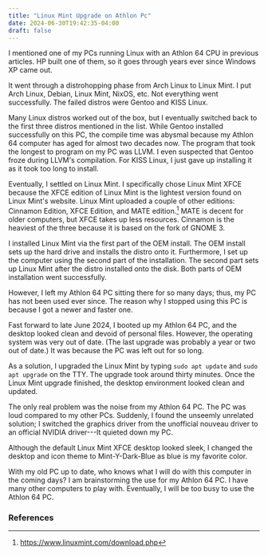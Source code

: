 ```yaml
---
title: "Linux Mint Upgrade on Athlon Pc"
date: 2024-06-30T19:42:35-04:00
draft: false
---
```


I mentioned one of my PCs running Linux with an Athlon 64 CPU in previous articles. HP built one of them, so it goes through years ever since Windows XP came out.

It went through a distrohopping phase from Arch Linux to Linux Mint. I put Arch Linux, Debian, Linux Mint, NixOS, etc. Not everything went successfully. The failed distros were Gentoo and KISS Linux.

Many Linux distros worked out of the box, but I eventually switched back to the first three distros mentioned in the list. While Gentoo installed successfully on this PC, the compile time was abysmal because my Athlon 64 computer has aged for almost two decades now. The program that took the longest to program on my PC was LLVM. I even suspected that Gentoo froze during LLVM's compilation. For KISS Linux, I just gave up installing it as it took too long to install.

Eventually, I settled on Linux Mint. I specifically chose Linux Mint XFCE because the XFCE edition of Linux Mint is the lightest version found on Linux Mint's website. Linux Mint uploaded a couple of other editions: Cinnamon Edition, XFCE Edition, and MATE edition.[^1] MATE is decent for older computers, but XFCE takes up less resources. Cinnamon is the heaviest of the three because it is based on the fork of GNOME 3.

I installed Linux Mint via the first part of the OEM install. The OEM install sets up the hard drive and installs the distro onto it. Furthermore, I set up the computer using the second part of the installation. The second part sets up Linux Mint after the distro installed onto the disk. Both parts of OEM installation went successfully.

However, I left my Athlon 64 PC sitting there for so many days; thus, my PC has not been used ever since. The reason why I stopped using this PC is because I got a newer and faster one.

Fast forward to late June 2024, I booted up my Athlon 64 PC, and the desktop looked clean and devoid of personal files. However, the operating system was very out of date. (The last upgrade was probably a year or two out of date.) It was because the PC was left out for so long.

As a solution, I upgraded the Linux Mint by typing `sudo apt update` and `sudo apt upgrade` on the TTY. The upgrade took around thirty minutes. Once the Linux Mint upgrade finished, the desktop environment looked clean and updated.

The only real problem was the noise from my Athlon 64 PC. The PC was loud compared to my other PCs. Suddenly, I found the unseemly unrelated solution; I switched the graphics driver from the unofficial nouveau driver to an official NVIDIA driver---It quieted down my PC.

Although the default Linux Mint XFCE desktop looked sleek, I changed the desktop and icon theme to Mint-Y-Dark-Blue as blue is my favorite color.

With my old PC up to date, who knows what I will do with this computer in the coming days? I am brainstorming the use for my Athlon 64 PC. I have many other computers to play with. Eventually, I will be too busy to use the Athlon 64 PC.

### References
[^1]: https://www.linuxmint.com/download.php
